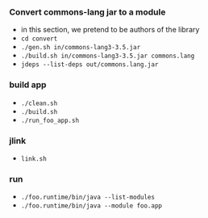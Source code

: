 
### Convert commons-lang jar to a module

* in this section, we pretend to be authors of the library
* `cd convert`
* `./gen.sh in/commons-lang3-3.5.jar`
* `./build.sh in/commons-lang3-3.5.jar commons.lang`
* `jdeps --list-deps out/commons.lang.jar`

### build app

* `./clean.sh`
* `./build.sh`
* `./run_foo_app.sh`

### jlink

* `link.sh`

### run 

* `./foo.runtime/bin/java --list-modules`
* `./foo.runtime/bin/java --module foo.app`


